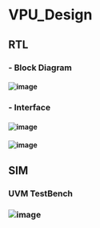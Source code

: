# VPU_Design
## RTL
### - Block Diagram
#### ![image](https://github.com/user-attachments/assets/6af3d0f9-e7ff-43a0-82e6-243b63773d01)

### - Interface
####  ![image](https://github.com/user-attachments/assets/13f7aba4-5bb2-4d49-b69b-9514884a22c6)
####  ![image](https://github.com/user-attachments/assets/1b1679f0-f7db-4e5f-98ca-d65d60d35b16)

## SIM
### UVM TestBench
### ![image](https://github.com/user-attachments/assets/5dfa5dc7-0b0e-472b-b2db-fb33275692fc)
